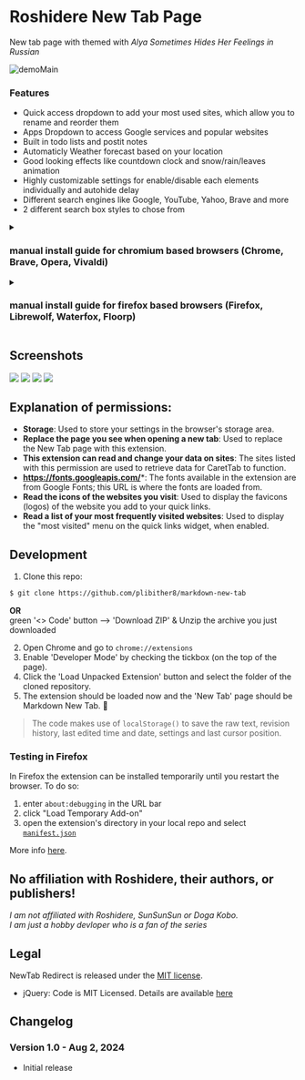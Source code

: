 Roshidere New Tab Page
===================

New tab page with themed with _Alya Sometimes Hides Her Feelings in Russian_

![demoMain](https://github.com/user-attachments/assets/e988fa4e-0183-4012-bc40-41bc783902f0)

### Features

- Quick access dropdown to add your most used sites, which allow you to rename and reorder them
- Apps Dropdown to access Google services and popular websites
- Built in todo lists and postit notes
- Automaticly Weather forecast based on your location
- Good looking effects like countdown clock and snow/rain/leaves animation
- Highly customizable settings for enable/disable each elements individually and autohide delay
- Different search engines like Google, YouTube, Yahoo, Brave and more
- 2 different search box styles to chose from


<details>
  <summary><h3>manual install guide for chromium based browsers (Chrome, Brave, Opera, Vivaldi)</h3></summary>
  ## Add instruction here!!!    
  
  ### Heading
  1. Foo
  2. Bar
     * Baz
     * Qux

  ### Some Javascript
  ```js
  function logSomething(something) {
    console.log('Something', something);
  }
  ```
</details>

<details>
  <summary><h3>manual install guide for firefox based browsers (Firefox, Librewolf, Waterfox, Floorp)</h3></summary>
  ## Add instruction here!!!    
  
  ### Heading
  1. Foo
  2. Bar
     * Baz
     * Qux

  ### Some Javascript
  ```js
  function logSomething(something) {
    console.log('Something', something);
  }
  ```
</details>

Screenshots
-----------
![](media/shot.2.png)
![](media/shot.3.png)
![](media/shot.4.png)
![](media/shot.5.png)

## Explanation of permissions:

- **Storage**: Used to store your settings in the browser's storage area.
- **Replace the page you see when opening a new tab**: Used to replace the New Tab page with this extension.
- **This extension can read and change your data on sites**: The sites listed with this permission are used to retrieve data for CaretTab to function.
- **https://fonts.googleapis.com/***: The fonts available in the extension are from Google Fonts; this URL is where the fonts are loaded from.
- **Read the icons of the websites you visit**: Used to display the favicons (logos) of the website you add to your quick links.
- **Read a list of your most frequently visited websites**: Used to display the "most visited" menu on the quick links widget, when enabled.

## Development

1. Clone this repo:

```sh
$ git clone https://github.com/plibither8/markdown-new-tab
```
**OR**  
green '<> Code' button --> 'Download ZIP' & Unzip the archive you just downloaded  
  
2. Open Chrome and go to `chrome://extensions`
3. Enable 'Developer Mode' by checking the tickbox (on the top of the page).
4. Click the 'Load Unpacked Extension' button and select the folder of the cloned repository.
5. The extension should be loaded now and the 'New Tab' page should be Markdown New Tab. 🎉

> The code makes use of `localStorage()` to save the raw text, revision history, last edited time and date, settings and last cursor position.

### Testing in Firefox

In Firefox the extension can be installed temporarily until you restart the browser. To do so:

1. enter `about:debugging` in the URL bar
2. click "Load Temporary Add-on"
3. open the extension's directory in your local repo and select [`manifest.json`](manifest.json)

More info [here](https://developer.mozilla.org/en-US/Add-ons/WebExtensions/Temporary_Installation_in_Firefox).

## No affiliation with Roshidere, their authors, or publishers!

_I am not affiliated with Roshidere, SunSunSun or Doga Kobo.  
I am just a hobby devloper who is a fan of the series_


## Legal

NewTab Redirect is released under the [MIT license](http://bit.ly/mit-license). 

* jQuery: Code is MIT Licensed. Details are available [here](https://github.com/jquery/jquery/blob/master/MIT-LICENSE.txt)


Changelog
---------

### Version 1.0 - Aug 2, 2024

- Initial release

